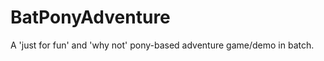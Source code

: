 BatPonyAdventure
================

A 'just for fun' and 'why not' pony-based adventure game/demo in batch.
